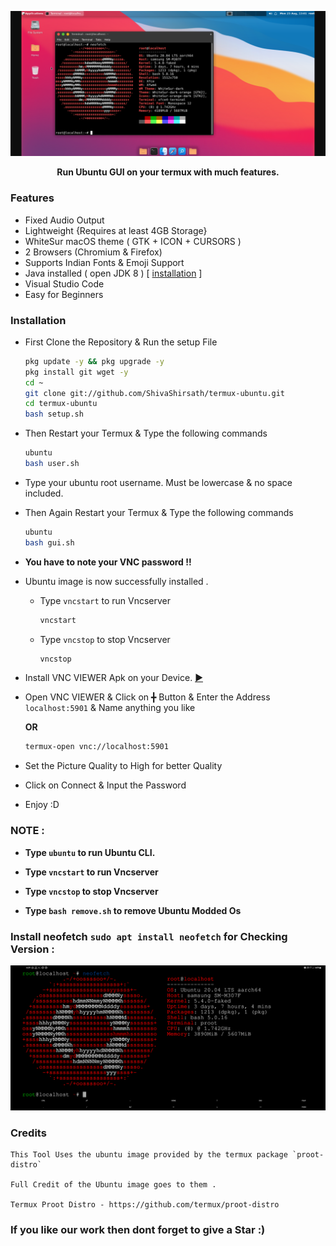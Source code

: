 ![](./distro/image.png)

<p align="center"><b>Run Ubuntu GUI on your termux with much features.</b></p>

### Features

- Fixed Audio Output
- Lightweight {Requires at least 4GB Storage}
- WhiteSur macOS theme ( GTK + ICON + CURSORS )
- 2 Browsers (Chromium & Firefox)
- Supports Indian Fonts & Emoji Support
- Java installed ( open JDK 8 ) [ [installation](https://github.com/ShivaShirsath/Install-JDK-in-Ubuntu) ]
- Visual Studio Code
- Easy for Beginners

### Installation

- First Clone the Repository & Run the setup File

  ```bash
  pkg update -y && pkg upgrade -y
  pkg install git wget -y
  cd ~
  git clone git://github.com/ShivaShirsath/termux-ubuntu.git
  cd termux-ubuntu
  bash setup.sh
  ```

- Then Restart your Termux & Type the following commands

  ```bash
  ubuntu
  bash user.sh
  ```

- Type your ubuntu root username. Must be lowercase & no space included.

- Then Again Restart your Termux & Type the following commands

  ```bash
  ubuntu
  bash gui.sh
  ```

- **You have to note your VNC password !!**

- Ubuntu image is now successfully installed .

  - Type `vncstart` to run Vncserver
    ```bash
    vncstart
    ```
  - Type `vncstop` to stop Vncserver
    ```bash
    vncstop
    ```

- Install VNC VIEWER Apk on your Device. [►](https://play.google.com/store/apps/details?id=com.realvnc.viewer.android&hl=en)

- Open VNC VIEWER & Click on ╋ Button & Enter the Address `localhost:5901` & Name anything you like
  
  **OR**
  ```bash
  termux-open vnc://localhost:5901
  ```
- Set the Picture Quality to High for better Quality
- Click on Connect & Input the Password 
- Enjoy :D

### NOTE :

- **Type `ubuntu` to run Ubuntu CLI.**
- **Type `vncstart` to run Vncserver**
- **Type `vncstop` to stop Vncserver**

- **Type `bash remove.sh` to remove Ubuntu Modded Os**

### Install neofetch `sudo apt install neofetch` for Checking Version : 

![Watch the Tutorial](./distro/image1.png)

### Credits 

   ```
   This Tool Uses the ubuntu image provided by the termux package `proot-distro` 

   Full Credit of the Ubuntu image goes to them .

   Termux Proot Distro - https://github.com/termux/proot-distro
   ```

### If you like our work then dont forget to give a Star :)

